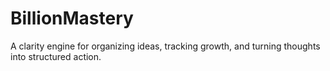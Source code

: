 # BillionMastery
A clarity engine for organizing ideas, tracking growth, and turning thoughts into structured action.
